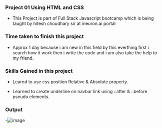### Project 01 Using HTML and CSS
- This Project is part of Full Stack Javascript bootcamp which is being taught by hitesh choudhary sir at ineuron.ai portal

### Time taken to finish this project
- Approx  1 day because i am new in this field by this everthing first i search how it work then i write the code and i am also take the help to my friend.

### Skills Gained in this project
- Learnd to use css position Relative & Absolute property.

- Learned to create underline on navbar link using ::after & ::before pseudo elements.

### Output
-![image](https://user-images.githubusercontent.com/65283278/181935181-0b4eab80-0485-4558-a86d-78053e3aad8b.png)
